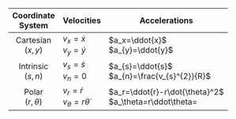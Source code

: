 
| <center>Coordinate<br>System</center> | Velocities                                  | Accelerations                                             |
| ------------------------------------- | ------------------------------------------- | --------------------------------------------------------- |
| <center>Cartesian<br>$(x,y)$</center> | $v_x=\dot{x}$<br>$v_{y}=\dot{y}$            | $a_x=\ddot{x}$<br>$a_{y}=\ddot{y}$                        |
| <center>Intrinsic<br>$(s,n)$</center> | $v_{s}=\dot{s}$<br>$v_{n}=0$                | $a_{s}=\ddot{s}$<br>$a_{n}=\frac{v_{s}^{2}}{R}$           |
| <center>Polar<br>$(r,\theta)$<center> | $v_{r}=\dot{r}$<br>$v_\theta=r\dot{\theta}$ | $a_r=\ddot{r}-r\dot{\theta}^2$<br>$a_\theta=r\ddot\theta= |
